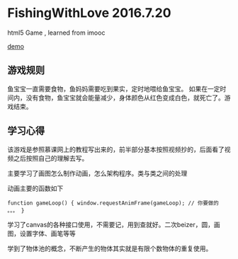# FishingWithLove 2016.7.20
html5 Game , learned from imooc 

[demo](https://wufenfen.github.io/FishingWithLove/)

## 游戏规则
鱼宝宝一直需要食物，鱼妈妈需要吃到果实，定时地喂给鱼宝宝。
如果在一定时间内，没有食物，鱼宝宝就会能量减少，身体颜色从红色变成白色，就死亡了。游戏结束。


## 学习心得

该游戏是参照慕课网上的教程写出来的，前半部分基本按照视频抄的，后面看了视频之后按照自己的理解去写。

主要学习了画图怎么制作动画，怎么架构程序。类与类之间的处理

动画主要的函数如下

 `function gameLoop() {
	window.requestAnimFrame(gameLoop);
	// 你要做的
	。。。
  } ` 


  学习了canvas的各种接口使用，不需要记，用到查就好。二次beizer，圆，画图，设置字体、画笔等等

  学到了物体池的概念，不断产生的物体其实就是有限个数物体的重复使用。
